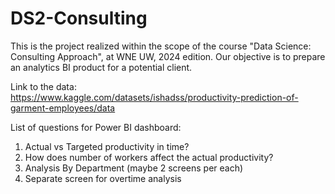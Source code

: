 # DS2-Consulting  

This is the project realized within the scope of the course "Data Science: Consulting Approach", at WNE UW, 2024 edition. 
Our objective is to prepare an analytics BI product for a potential client.  

Link to the data:  
https://www.kaggle.com/datasets/ishadss/productivity-prediction-of-garment-employees/data

List of questions for Power BI dashboard: 
1) Actual vs Targeted productivity in time?
2) How does number of workers affect the actual productivity? 
3) Analysis By Department (maybe 2 screens per each)
4) Separate screen for overtime analysis